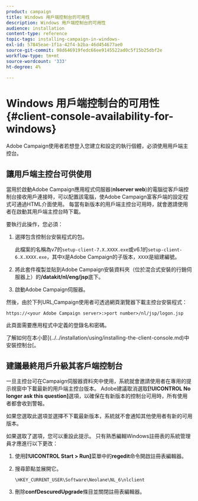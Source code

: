 ```yaml
---
product: campaign
title: Windows 用戶端控制台的可用性
description: Windows 用戶端控制台的可用性
audience: installation
content-type: reference
topic-tags: installing-campaign-in-windows-
exl-id: 57845eae-1f1a-42f4-b2ba-46d454677ae0
source-git-commit: 98d646919fedc66ee9145522ad0c5f15b25dbf2e
workflow-type: tm+mt
source-wordcount: '333'
ht-degree: 4%

---
```


# Windows 用戶端控制台的可用性{#client-console-availability-for-windows}

Adobe Campaign使用者若想登入您建立和設定的執行個體，必須使用用戶端主控台。

## 讓用戶端主控台可供使用

當用於啟動Adobe Campaign應用程式伺服器(**nlserver web**)的電腦從客戶端控制台接收用戶連接時，可以配置該電腦，使Adobe Campaign富客戶端的設定程式可通過HTML介面使用。 每當有新版本的用戶端主控台可用時，就會邀請使用者在啟動其用戶端主控台時下載。

要執行此操作，您必須：

1. 選擇包含控制台安裝程式的包。

   此檔案的名稱為v7的`setup-client-7.X.XXXX.exe`或v6.1的`setup-client-6.X.XXXX.exe`，其中`X`是Adobe Campaign的子版本，`XXXX`是組建編號。

1. 將此套件複製並貼到Adobe Campaign安裝資料夾（位於混合式安裝的行銷伺服器上）的&#x200B;**/datakit/nl/eng/jsp**&#x200B;底下。
1. 啟動Adobe Campaign伺服器。

然後，由於下列URL,Campaign使用者可透過網頁瀏覽器下載主控台安裝程式：

```
https://<your Adobe Campaign server>:>port number>/nl/jsp/logon.jsp
```

此頁面需要應用程式中定義的登錄名和密碼。

了解如何在本小節](../../installation/using/installing-the-client-console.md)中安裝控制台[。

## 建議最終用戶升級其客戶端控制台

一旦主控台可在Campaign伺服器資料夾中使用，系統就會邀請使用者在專用的提示視窗中下載最新的用戶端主控台版本。 Adobe建議取消選取&#x200B;**[!UICONTROL No longer ask this question]**&#x200B;選項，以確保在有新版本的控制台可用時，所有使用者都會收到警報。

如果您選取此選項並選擇不下載最新版本，系統就不會通知其他使用者有新的可用版本。

如果選取了選項，您可以重設此提示。 只有熟悉編輯Windows註冊表的系統管理員才應進行以下更改：

1. 使用&#x200B;**[!UICONTROL Start > Run]**&#x200B;菜單中的&#x200B;**regedit**&#x200B;命令開啟註冊表編輯器。
1. 搜尋節點並展開它。

   ```
   \HKEY_CURRENT_USER\Software\Neolane\NL_6\nlclient
   ```

1. 刪除&#x200B;**confDescuredUpgrade**&#x200B;條目並關閉註冊表編輯器。
